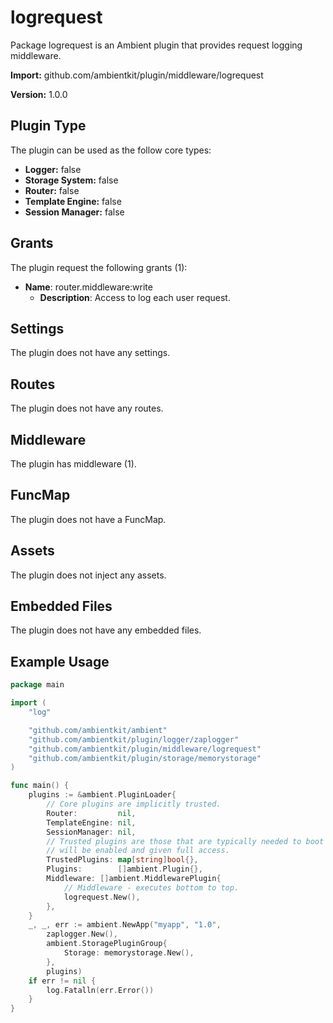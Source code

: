 # logrequest

Package logrequest is an Ambient plugin that provides request logging middleware.

**Import:** github.com/ambientkit/plugin/middleware/logrequest

**Version:** 1.0.0

## Plugin Type

The plugin can be used as the follow core types:

- **Logger:** false
- **Storage System:** false
- **Router:** false
- **Template Engine:** false
- **Session Manager:** false

## Grants

The plugin request the following grants (1):

- **Name**: router.middleware:write
  - **Description**: Access to log each user request.

## Settings

The plugin does not have any settings.

## Routes

The plugin does not have any routes.

## Middleware

The plugin has middleware (1).

## FuncMap

The plugin does not have a FuncMap.

## Assets

The plugin does not inject any assets.

## Embedded Files

The plugin does not have any embedded files.

## Example Usage

```go
package main

import (
	"log"

	"github.com/ambientkit/ambient"
	"github.com/ambientkit/plugin/logger/zaplogger"
	"github.com/ambientkit/plugin/middleware/logrequest"
	"github.com/ambientkit/plugin/storage/memorystorage"
)

func main() {
	plugins := &ambient.PluginLoader{
		// Core plugins are implicitly trusted.
		Router:         nil,
		TemplateEngine: nil,
		SessionManager: nil,
		// Trusted plugins are those that are typically needed to boot so they
		// will be enabled and given full access.
		TrustedPlugins: map[string]bool{},
		Plugins:        []ambient.Plugin{},
		Middleware: []ambient.MiddlewarePlugin{
			// Middleware - executes bottom to top.
			logrequest.New(),
		},
	}
	_, _, err := ambient.NewApp("myapp", "1.0",
		zaplogger.New(),
		ambient.StoragePluginGroup{
			Storage: memorystorage.New(),
		},
		plugins)
	if err != nil {
		log.Fatalln(err.Error())
	}
}
```